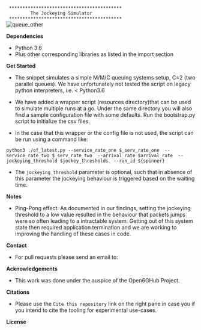 
` ******************************************`  
`         The Jockeying Simulator`  
` ******************************************`  
![queue_other](https://github.com/anthonyKiggundu/Queuing-Theory/assets/12003998/ff6e428e-5871-49df-b957-a3cf643a4f2d)

**Dependencies**
- Python 3.6
- Plus other corresponding libraries as listed in the import section

**Get Started**
- The snippet simulates a simple M/M/C queuing systems setup, C=2 (two parallel queues).
We have unfortunately not tested the script on legacy python interpreters, i.e. < Python3.6

- We have added a wrapper script (resources directory)that can be used to simulate multiple runs at a go.
Under the same directory you will also find a sample configuration file with some defaults.
Run the bootstrap.py script to initialize the csv files.

- In the case that this wrapper or the config file is not used, the script can be run using a command like:

`python3 ./of_latest.py --service_rate_one $_serv_rate_one 
                       --service_rate_two $_serv_rate_two 
                       --arrival_rate $arrival_rate 
                       --jockeying_threshold $jockey_thresholds 
                       --run_id ${spinner}`

- The `jockeying_threshold` parameter is optional, such that in absence of this parameter
the jockeying behaviour is triggered based on the waiting time.

**Notes**
- Ping-Pong effect: As documented in our findings, setting the jockeying threshold to a low value resulted in the behaviour that
  packets jumps were so often leading to a intractable system. Getting out of this system state then required application termination
  and we are working to improving the handling of these cases in code.

**Contact**
- For pull requests please send an email to:

**Acknowledgements**
- This work was done under the auspice of the Open6GHub Project.

**Citations**
- Please use the `Cite this repository` link on the right pane in case you if you intend to cite the tooling for experimental use-cases.  

**License**





